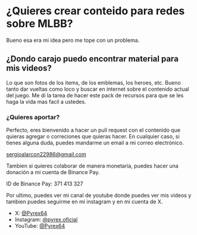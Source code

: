# ¿Quieres crear conteido para redes sobre MLBB?

Bueno esa era mi idea pero me tope con un problema.

## ¿Dondo carajo puedo encontrar material para mis videos?

Lo que son fotos de los items, de los emblemas, los heroes, etc.
Bueno tanto dar vueltas como loco y buscar en internet sobre el contenido actual del juego.
Me di la tarea de hacer este pack de recursos para que se les haga la vida mas facil a ustedes.

### ¿Quieres aportar?

Perfecto, eres bienvenido a hacer un pull request con el contenido que quieras agregar o correciones que quieras hacer.
En cualquier caso, si tienes alguna duda, puedes mandarme un email a mi correo electrónico.

sergioalarcon22986@gmail.com

Tambien si quieres colaborar de manera monetaria, puedes hacer una donación a mi cuenta de Binance Pay.

ID de Binance Pay: 371 413 327

Por ultimo, puedes ver mi canal de youtube donde puedes ver mis videos y tambien puedes seguirme en mi instagram y en mi cuenta de X.

- X: [@Pyrex64](https://x.com/Pyrex64/)
- Instagram: [@pyrex.oficial](https://www.instagram.com/pyrex.oficial?igsh=bW1lNWQxZ3Bta29p)
- YouTube: [@Pyrex64](https://youtube.com/@pyrex64?si=BzHN-FPbVIvPlZ-)
